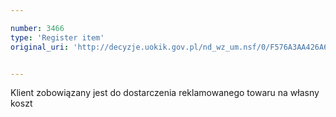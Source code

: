 ```yaml
---

number: 3466
type: 'Register item'
original_uri: 'http://decyzje.uokik.gov.pl/nd_wz_um.nsf/0/F576A3AA426A660EC1257A4D00395F1E?OpenDocument'


---
```


Klient zobowiązany jest do dostarczenia reklamowanego towaru na własny koszt
